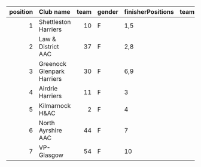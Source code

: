 |   position | Club name                  |   team | gender   | finisherPositions   |   teamPoints |   penaltyPoints |   totalPoints |   totalFinishers | Website                               |
|-----------:|:---------------------------|-------:|:---------|:--------------------|-------------:|----------------:|--------------:|-----------------:|:--------------------------------------|
|          1 | Shettleston Harriers       |     10 | F        | 1,5                 |            6 |              20 |            26 |                2 | http://shettlestonharriers.org.uk/    |
|          2 | Law & District AAC         |     37 | F        | 2,8                 |           10 |              20 |            30 |                2 | http://www.lawaac.co.uk/              |
|          3 | Greenock Glenpark Harriers |     30 | F        | 6,9                 |           15 |              20 |            35 |                2 | https://greenockglenparkharriers.com/ |
|          4 | Airdrie Harriers           |     11 | F        | 3                   |            3 |              40 |            43 |                1 | http://airdrieharriers.org/           |
|          5 | Kilmarnock H&AC            |      2 | F        | 4                   |            4 |              40 |            44 |                1 | http://www.kilmarnockharriers.com/    |
|          6 | North Ayrshire AAC         |     44 | F        | 7                   |            7 |              40 |            47 |                1 | https://naathletics.co.uk/            |
|          7 | VP-Glasgow                 |     54 | F        | 10                  |           10 |              40 |            50 |                1 | https://www.vp-glasgow.com            |